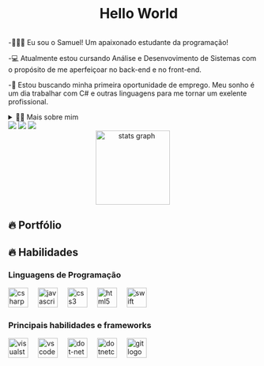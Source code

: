 <!--Título-->
<div id="user-content-toc">
  <ul align="center">
    <summary><h1 style="display: inline-block">Hello World</h1></summary>
</div>

<!-- Presentation -->
<p>
  -🙋🏽‍♂️ Eu sou o Samuel! Um apaixonado estudante da programação!

  -💻 Atualmente estou cursando Análise e Desenvovimento de Sistemas com o propósito de me aperfeiçoar no back-end e no front-end.

  -🔭 Estou buscando minha primeira oportunidade de emprego. Meu sonho é um dia trabalhar com C# e outras linguagens para me tornar um exelente profissional.
</p>

<!-- Dropdown -->
<details>
  <summary>👨‍💻 Mais sobre mim </summary>

  - 💬 Tenho 24 anos e atualmente moro no Brasil. Tenho experiência e facilidade com C#, .NET, ASP.NET e Azure. Porém daqui alguns conhecimentos em JavaScript, Html, Css e App Mobile com Swift.
    
  - ⚡ Sou uma pessoa dedica e esforçada, procuro sempre melhorar dia após dia.
    
  - Gosto de jogar, assistir filmes e animes no meu passa tempo. Acredito que nossos interesses pessoais contribuem para uma percepção mais apurada das coisas e para a resolução de problemas. \o/
</details>
<div align="left">
  <a href="https://www.linkedin.com/in/samuel-amom/" target="_blank"><img src="https://img.shields.io/badge/-LinkedIn-%230077B5?style=for-the-badge&logo=linkedin&logoColor=white" target="_blank"></a>
   <a href = "samuel.amom01@gmail.com"><img src="https://img.shields.io/badge/-Gmail-%23333?style=for-the-badge&logo=gmail&logoColor=white" target="_blank"></a>
  <a href="https://discord.gg/875wpN3w" target="_blank"><img src="https://img.shields.io/badge/Discord-7289DA?style=for-the-badge&logo=discord&logoColor=white" target="_blank"></a> 
</div>

<div align="center">
  <img src="https://github-readme-stats.vercel.app/api?username=SamuelAmom&hide_title=false&hide_rank=false&show_icons=true&include_all_commits=true&count_private=true&disable_animations=false&theme=dracula&locale=en&hide_border=false&order=1" height="150" alt="stats graph"  />
</div>


## 🔥 Portfólio
<!-- Portfólio -->

## 🔥 Habilidades
<!-- Skills: Linguagens de Programação -->
  <div style="flex-basis: 48%;">
    <h3>Linguagens de Programação</h3>
    <div align="left">
  <img src="https://cdn.jsdelivr.net/gh/devicons/devicon/icons/csharp/csharp-original.svg" height="40" alt="csharp logo"  />
  <img width="12" />
  <img src="https://cdn.jsdelivr.net/gh/devicons/devicon/icons/javascript/javascript-original.svg" height="40" alt="javascript logo"  />
  <img width="12" />
  <img src="https://cdn.jsdelivr.net/gh/devicons/devicon/icons/css3/css3-original.svg" height="40" alt="css3 logo"  />
  <img width="12" />
  <img src="https://cdn.jsdelivr.net/gh/devicons/devicon/icons/html5/html5-original.svg" height="40" alt="html5 logo"  />
  <img width="12" />
  <img src="https://cdn.jsdelivr.net/gh/devicons/devicon/icons/swift/swift-original.svg" height="40" alt="swift logo"  />

</div>
</div>

 <!-- Skills: Principais habilidades e frameworks -->
  <div style="flex-basis: 48%;">
    <h3> Principais habilidades e frameworks</h3>
  <img src="https://cdn.jsdelivr.net/gh/devicons/devicon/icons/visualstudio/visualstudio-plain.svg" height="40" alt="visualstudio logo"  />
  <img width="12" />
  <img src="https://cdn.jsdelivr.net/gh/devicons/devicon/icons/vscode/vscode-original.svg" height="40" alt="vscode logo"  />
  <img width="12" />
  <img src="https://cdn.jsdelivr.net/gh/devicons/devicon/icons/dot-net/dot-net-original.svg" height="40" alt="dot-net logo"  />
  <img width="12" />
  <img src="https://cdn.jsdelivr.net/gh/devicons/devicon/icons/dotnetcore/dotnetcore-original.svg" height="40" alt="dotnetcore logo"  />
  <img width="12" />
  <img src="https://cdn.jsdelivr.net/gh/devicons/devicon/icons/git/git-original.svg" height="40" alt="git logo"  />
</div>

<br clear="both">



